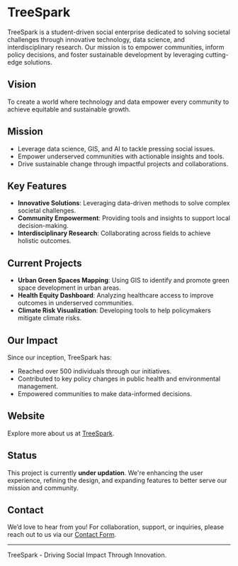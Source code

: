 # TreeSpark

TreeSpark is a student-driven social enterprise dedicated to solving societal challenges through innovative technology, data science, and interdisciplinary research. Our mission is to empower communities, inform policy decisions, and foster sustainable development by leveraging cutting-edge solutions.

## Vision
To create a world where technology and data empower every community to achieve equitable and sustainable growth.

## Mission
- Leverage data science, GIS, and AI to tackle pressing social issues.
- Empower underserved communities with actionable insights and tools.
- Drive sustainable change through impactful projects and collaborations.

## Key Features
- **Innovative Solutions**: Leveraging data-driven methods to solve complex societal challenges.
- **Community Empowerment**: Providing tools and insights to support local decision-making.
- **Interdisciplinary Research**: Collaborating across fields to achieve holistic outcomes.

## Current Projects
- **Urban Green Spaces Mapping**: Using GIS to identify and promote green space development in urban areas.
- **Health Equity Dashboard**: Analyzing healthcare access to improve outcomes in underserved communities.
- **Climate Risk Visualization**: Developing tools to help policymakers mitigate climate risks.

## Our Impact
Since our inception, TreeSpark has:
- Reached over 500 individuals through our initiatives.
- Contributed to key policy changes in public health and environmental management.
- Empowered communities to make data-informed decisions.

## Website
Explore more about us at [TreeSpark](https://treespark.co).

## Status
This project is currently **under updation**. We're enhancing the user experience, refining the design, and expanding features to better serve our mission and community.

## Contact
We’d love to hear from you! For collaboration, support, or inquiries, please reach out to us via our [Contact Form](#contact).

---

TreeSpark - Driving Social Impact Through Innovation.
